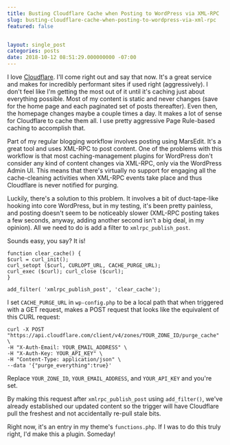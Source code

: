 ```yaml
---
title: Busting Cloudflare Cache when Posting to WordPress via XML-RPC
slug: busting-cloudflare-cache-when-posting-to-wordpress-via-xml-rpc
featured: false


layout: single_post
categories: posts
date: 2018-10-12 08:51:29.000000000 -07:00
---
```


I love [Cloudflare](https://cloudflare.com). I'll come right out and say that now. It's a great service and makes for incredibly performant sites if used right (aggressively). I don't feel like I'm getting the most out of it until it's caching just about everything possible. Most of my content is static and never changes (save for the home page and each paginated set of posts thereafter). Even then, the homepage changes maybe a couple times a day. It makes a lot of sense for Cloudflare to cache them all. I use pretty aggressive Page Rule-based caching to accomplish that.

Part of my regular blogging workflow involves posting using MarsEdit. It's a great tool and uses XML-RPC to post content. One of the problems with this workflow is that most caching-management plugins for WordPress don't consider any kind of content changes via XML-RPC, only via the WordPress Admin UI. This means that there's virtually no support for engaging all the cache-cleaning activities when XML-RPC events take place and thus Cloudflare is never notified for purging.

Luckily, there's a solution to this problem. It involves a bit of duct-tape-like hooking into core WordPress, but in my testing, it's been pretty painless, and posting doesn't seem to be noticeably slower (XML-RPC posting takes a few seconds, anyway, adding another second isn't a big deal, in my opinion). All we need to do is add a filter to `xmlrpc_publish_post`.

Sounds easy, you say? It is!

```
function clear_cache() {
$curl = curl_init();
curl_setopt ($curl, CURLOPT_URL, CACHE_PURGE_URL);
curl_exec ($curl); curl_close ($curl);
}

add_filter( 'xmlrpc_publish_post', 'clear_cache');
```

I set `CACHE_PURGE_URL` in `wp-config.php` to be a local path that when triggered with a GET request, makes a POST request that looks like the equivalent of this CURL request:

```
curl -X POST "https://api.cloudflare.com/client/v4/zones/YOUR_ZONE_ID/purge_cache" \
-H "X-Auth-Email: YOUR_EMAIL_ADDRESS" \
-H "X-Auth-Key: YOUR_API_KEY" \
-H "Content-Type: application/json" \
--data '{"purge_everything":true}'
```

Replace `YOUR_ZONE_ID`, `YOUR_EMAIL_ADDRESS`, and `YOUR_API_KEY` and you're set.

By making this request after `xmlrpc_publish_post` using `add_filter()`, we've already established our updated content so the trigger will have Cloudflare pull the freshest and not accidentally re-pull stale bits.

Right now, it's an entry in my theme's `functions.php`. If I was to do this truly right, I'd make this a plugin. Someday!

